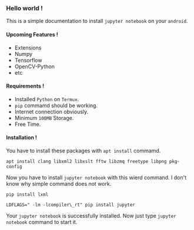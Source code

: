 ### Hello world !
This is a simple documentation to install `jupyter notebook` on your `android`.

#### Upcoming Features !
* Extensions
* Numpy
* Tensorflow
* OpenCV-Python
* etc

#### Requirements !
* Installed `Python` on `Termux`.
* `pip` commamd should be working.
* Internet connection obviously.
* Minimum `100MB` Storage.
* Free Time.

#### Installation !
You have to install these packages with `apt install` commamd.
```shell
apt install clang libxml2 libxslt fftw libzmq freetype libpng pkg-config
```
Now you have to install `jupyter notebook` with this wierd command. I don't know why simple command does not work.
```shell
pip install lxml
```
```shell
LDFLAGS=" -lm -lcompiler\_rt" pip install jupyter
```

Your `jupyter notebook` is successfully installed. Now just type `jupyter notebook` command to start it.